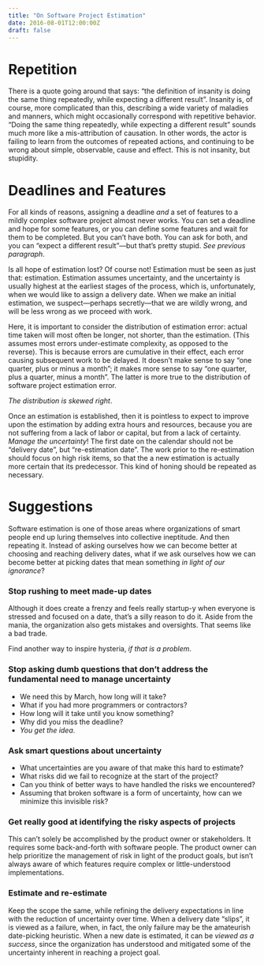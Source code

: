 ```yaml
---
title: "On Software Project Estimation"
date: 2016-08-01T12:00:00Z
draft: false
---
```


# Repetition

There is a quote going around that says: “the definition of insanity is doing the same thing repeatedly, while expecting a different result”.
Insanity is, of course, more complicated than this, describing a wide variety of maladies and manners, which might occasionally correspond with repetitive behavior.
“Doing the same thing repeatedly, while expecting a different result” sounds much more like a mis-attribution of causation.
In other words, the actor is failing to learn from the outcomes of repeated actions, and continuing to be wrong about simple, observable, cause and effect.
This is not insanity, but stupidity.

# Deadlines and Features

For all kinds of reasons, assigning a deadline *and* a set of features to a mildly complex software project almost never works.
You can set a deadline and hope for some features, or you can define some features and wait for them to be completed.
But you can’t have both.
You can ask for both, and you can “expect a different result”&mdash;but that’s pretty stupid.
*See previous paragraph*.

Is all hope of estimation lost?
Of course not!
Estimation must be seen as just that: estimation.
Estimation assumes uncertainty, and the uncertainty is usually highest at the earliest stages of the process, which is, unfortunately, when we would like to assign a delivery date.
When we make an initial estimation, we suspect&mdash;perhaps secretly&mdash;that we are wildly wrong, and will be less wrong as we proceed with work.

Here, it is important to consider the distribution of estimation error: actual time taken will most often be longer, not shorter, than the estimation.
(This assumes most errors under-estimate complexity, as opposed to the reverse).
This is because errors are cumulative in their effect, each error causing subsequent work to be delayed.
It doesn’t make sense to say “one quarter, plus or minus a month”;
it makes more sense to say “one quarter, plus a quarter, minus a month”.
The latter is more true to the distribution of software project estimation error.

*The distribution is skewed right*.

Once an estimation is established, then it is pointless to expect to improve upon the estimation by adding extra hours and resources,
because you are not suffering from a lack of labor or capital, but from a lack of certainty.
*Manage the uncertainty*!
The first date on the calendar should not be “delivery date”, but “re-estimation date”.
The work prior to the re-estimation should focus on high risk items, so that the a new estimation is actually more certain that its predecessor.
This kind of honing should be repeated as necessary.

# Suggestions

Software estimation is one of those areas where organizations of smart people end up luring themselves into collective ineptitude.
And then repeating it.
Instead of asking ourselves how we can become better at choosing and reaching delivery dates,
what if we ask ourselves how we can become better at picking dates that mean something *in light of our ignorance*?

### Stop rushing to meet made-up dates

Although it does create a frenzy and feels really startup-y when everyone is stressed and focused on a date, that’s a silly reason to do it.
Aside from the mania, the organization also gets mistakes and oversights. That seems like a bad trade.

Find another way to inspire hysteria, *if that is a problem*.

### Stop asking dumb questions that don’t address the fundamental need to manage uncertainty

* We need this by March, how long will it take?
* What if you had more programmers or contractors?
* How long will it take until you know something?
* Why did you miss the deadline?
* *You get the idea*.

### Ask smart questions about uncertainty

* What uncertainties are you aware of that make this hard to estimate?
* What risks did we fail to recognize at the start of the project?
* Can you think of better ways to have handled the risks we encountered?
* Assuming that broken software is a form of uncertainty, how can we minimize this invisible risk?

### Get really good at identifying the risky aspects of projects

This can’t solely be accomplished by the product owner or stakeholders.
It requires some back-and-forth with software people.
The product owner can help prioritize the management of risk in light of the product goals,
but isn’t always aware of which features require complex or little-understood implementations.

### Estimate and re-estimate

Keep the scope the same, while refining the delivery expectations in line with the reduction of uncertainty over time.
When a delivery date “slips”, it is viewed as a failure, when, in fact, the only failure may be the amateurish date-picking heuristic.
When a new date is estimated, it can be *viewed as a success*,
since the organization has understood and mitigated some of the uncertainty inherent in reaching a project goal.
